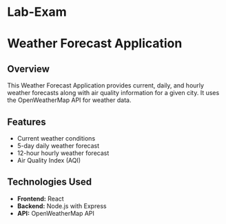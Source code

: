 # Lab-Exam
# Weather Forecast Application

## Overview

This Weather Forecast Application provides current, daily, and hourly weather forecasts along with air quality information for a given city. It uses the OpenWeatherMap API for weather data.

## Features

- Current weather conditions
- 5-day daily weather forecast
- 12-hour hourly weather forecast
- Air Quality Index (AQI)

## Technologies Used

- **Frontend:** React
- **Backend:** Node.js with Express
- **API:** OpenWeatherMap API
